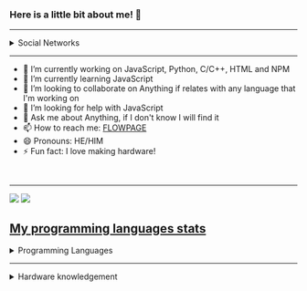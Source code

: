 ### Here is a little bit about me! 👋

---

<details>
  <summary>Social Networks</summary>
<img src="https://img.shields.io/youtube/channel/subscribers/UCkUVtI_YNQcbddwvNnhSuWA?style=social">
<img src="https://img.shields.io/twitch/status/RubenCostaLivestream?style=social">
<img src="https://img.shields.io/github/followers/rubencosta13?style=social">
</details>

---

- 🔭 I’m currently working on JavaScript, Python, C/C++, HTML and NPM
- 🌱 I’m currently learning JavaScript
- 👯 I’m looking to collaborate on Anything if relates with any language that I'm working on
- 🤔 I’m looking for help with JavaScript
- 💬 Ask me about Anything, if I don't know I will find it
- 📫 How to reach me: [FLOWPAGE](https://flow.page/rubencostaen)
- 😄 Pronouns: HE/HIM
- ⚡ Fun fact: I love making hardware!

<br/>

---
<img src="https://github-readme-stats.vercel.app/api?username=rubencosta13&&show_icons=true&title_color=ffffff&icon_color=bb2acf&text_color=daf7dc&bg_color=151515">
<a href="https://wakatime.com"><img src="https://wakatime.com/share/@960b37f8-fbc7-4692-848e-ae26c37a026e/436544ff-70d2-4132-abf3-437c27f5cada.png" /></a>

[My programming languages stats](https://github-readme-stats.vercel.app/api/top-langs?layout=compact&username=rubencosta13&title_color=58a6ff&icon_color=58a6ff&text_color=C9D1D9&bg_color=0D1117&border_color=30363D&show_icons=true&count_private=true&show_all_commits=true)
---

<details>
  <summary>Programming Languages</summary>
<div>Icons made by <a href="https://www.flaticon.com/authors/pixel-perfect" title="Pixel perfect">Pixel perfect</a> from <a href="https://www.flaticon.com/" title="Flaticon">www.flaticon.com</a></div>
<div>Node Icon has made by <a href="https://www.iconfinder.com/Flatart" title="Icon Finder">Flatart</a> from <a href="https://www.iconfinder.com/" title="IconFinder">https://www.iconfinder.com/</a></div>
  


<img src="https://www.flaticon.com/svg/vstatic/svg/732/732190.svg?token=exp=1618005161~hmac=6ee462579f5222df6aece4174c47ad5a" width="150" height="150"><img src="https://www.flaticon.com/svg/vstatic/svg/888/888859.svg?token=exp=1618005341~hmac=4d8245a52552e6f2f7dee0bd8704b315" width="150" height="150"><img src="https://www.flaticon.com/svg/vstatic/svg/1199/1199124.svg?token=exp=1618005635~hmac=249b6771f45df4da09b7da3b4789e532" width="150"
 height="150"><img src="https://www.flaticon.com/svg/vstatic/svg/2807/2807255.svg?token=exp=1618005977~hmac=e18ed08fda4d44d64a78f68015fda606" width="150" height="150"><img src="https://www.flaticon.com/svg/vstatic/svg/2807/2807732.svg?token=exp=1618006132~hmac=7ec56c89d3f01f34a7cdd2bc64aaaa60" width="150" height="150"><img src="https://cdn4.iconfinder.com/data/icons/logos-and-brands/512/233_Node_Js_logo-512.png" width="150" height="150">
 </details>
 
 --- 


<details>
  <summary>Hardware knowledgement</summary>
  
  I have already:<br>
  -Build, diagnosed, and successfully fixed hardware issues, majorly in computers.<br>
  -Developed my own hardware (PCB's)
 </detais>
<!--START_SECTION:waka-->
<!--END_SECTION:waka-->
